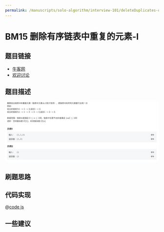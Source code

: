 ```yaml
---
permalink: /manuscripts/solo-algorithm/interview-101/deleteDuplicates-one.html
---
```


# BM15 删除有序链表中重复的元素-I

## 题目链接

- [牛客网](https://www.nowcoder.com/share/jump/8484115461694841529345)
- [欢迎讨论]()

## 题目描述

![反转链表.png](../images/deleteDuplicates-1.png)

## 刷题思路

## 代码实现

@[code js](@code/algorithm/interview-101/deleteDuplicates-1.js)

## 一些建议
